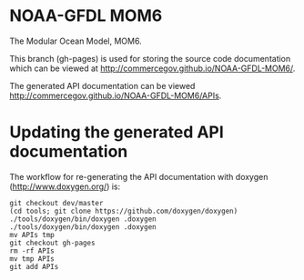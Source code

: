 NOAA-GFDL MOM6
==============

The Modular Ocean Model, MOM6.

This branch (gh-pages) is used for storing the source code documentation which can be viewed at http://commercegov.github.io/NOAA-GFDL-MOM6/.

The generated API documentation can be viewed http://commercegov.github.io/NOAA-GFDL-MOM6/APIs.

Updating the generated API documentation
========================================

The workflow for re-generating the API documentation with doxygen (http://www.doxygen.org/) is:

    git checkout dev/master
    (cd tools; git clone https://github.com/doxygen/doxygen)
    ./tools/doxygen/bin/doxygen .doxygen
    ./tools/doxygen/bin/doxygen .doxygen
    mv APIs tmp
    git checkout gh-pages
    rm -rf APIs
    mv tmp APIs
    git add APIs
